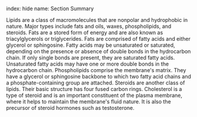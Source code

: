 index: hide
name: Section Summary

Lipids are a class of macromolecules that are nonpolar and hydrophobic in nature. Major types include fats and oils, waxes, phospholipids, and steroids. Fats are a stored form of energy and are also known as triacylglycerols or triglycerides. Fats are comprised of fatty acids and either glycerol or sphingosine. Fatty acids may be unsaturated or saturated, depending on the presence or absence of double bonds in the hydrocarbon chain. If only single bonds are present, they are saturated fatty acids. Unsaturated fatty acids may have one or more double bonds in the hydrocarbon chain. Phospholipids comprise the membrane's matrix. They have a glycerol or sphingosine backbone to which two fatty acid chains and a phosphate-containing group are attached. Steroids are another class of lipids. Their basic structure has four fused carbon rings. Cholesterol is a type of steroid and is an important constituent of the plasma membrane, where it helps to maintain the membrane's fluid nature. It is also the precursor of steroid hormones such as testosterone.
